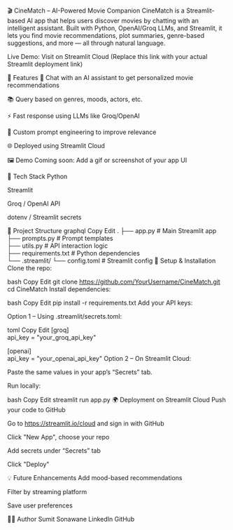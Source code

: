 🎬 CineMatch – AI-Powered Movie Companion
CineMatch is a Streamlit-based AI app that helps users discover movies by chatting with an intelligent assistant. Built with Python, OpenAI/Groq LLMs, and Streamlit, it lets you find movie recommendations, plot summaries, genre-based suggestions, and more — all through natural language.

Live Demo: Visit on Streamlit Cloud
(Replace this link with your actual Streamlit deployment link)

🔧 Features
🎥 Chat with an AI assistant to get personalized movie recommendations

📚 Query based on genres, moods, actors, etc.

⚡ Fast response using LLMs like Groq/OpenAI

🧠 Custom prompt engineering to improve relevance

🌐 Deployed using Streamlit Cloud

🖼️ Demo
Coming soon: Add a gif or screenshot of your app UI

🚀 Tech Stack
Python

Streamlit

Groq / OpenAI API

dotenv / Streamlit secrets

📁 Project Structure
graphql
Copy
Edit
.
├── app.py                # Main Streamlit app  
├── prompts.py            # Prompt templates  
├── utils.py              # API interaction logic  
├── requirements.txt      # Python dependencies  
└── .streamlit/
    └── config.toml       # Streamlit config
🔐 Setup & Installation
Clone the repo:

bash
Copy
Edit
git clone https://github.com/YourUsername/CineMatch.git  
cd CineMatch
Install dependencies:

bash
Copy
Edit
pip install -r requirements.txt
Add your API keys:

Option 1 – Using .streamlit/secrets.toml:

toml
Copy
Edit
[groq]  
api_key = "your_groq_api_key"

[openai]  
api_key = "your_openai_api_key"
Option 2 – On Streamlit Cloud:

Paste the same values in your app’s “Secrets” tab.

Run locally:

bash
Copy
Edit
streamlit run app.py
🌍 Deployment on Streamlit Cloud
Push your code to GitHub

Go to https://streamlit.io/cloud and sign in with GitHub

Click "New App", choose your repo

Add secrets under “Secrets” tab

Click "Deploy"

💡 Future Enhancements
Add mood-based recommendations

Filter by streaming platform

Save user preferences

🧑‍💻 Author
Sumit Sonawane
LinkedIn
GitHub